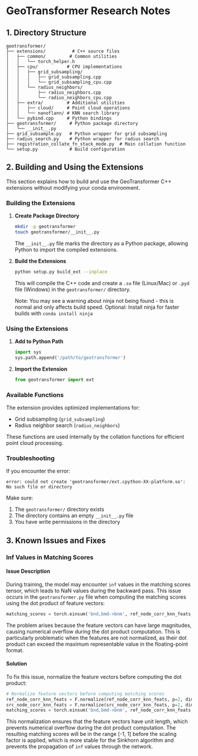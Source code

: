 # GeoTransformer Research Notes

## 1. Directory Structure

```
geotransformer/
├── extensions/          # C++ source files
│   ├── common/         # Common utilities
│   │   └── torch_helper.h
│   ├── cpu/           # CPU implementations
│   │   ├── grid_subsampling/
│   │   │   ├── grid_subsampling.cpp
│   │   │   └── grid_subsampling_cpu.cpp
│   │   └── radius_neighbors/
│   │       ├── radius_neighbors.cpp
│   │       └── radius_neighbors_cpu.cpp
│   ├── extra/         # Additional utilities
│   │   ├── cloud/     # Point cloud operations
│   │   └── nanoflann/ # KNN search library
│   └── pybind.cpp     # Python bindings
├── geotransformer/     # Python package directory
│   └── __init__.py
├── grid_subsample.py   # Python wrapper for grid subsampling
├── radius_search.py    # Python wrapper for radius search
├── registration_collate_fn_stack_mode.py  # Main collation function
└── setup.py            # Build configuration
```

## 2. Building and Using the Extensions

This section explains how to build and use the GeoTransformer C++ extensions without modifying your conda environment.

### Building the Extensions

1. **Create Package Directory**
   ```bash
   mkdir -p geotransformer
   touch geotransformer/__init__.py
   ```
   The `__init__.py` file marks the directory as a Python package, allowing Python to import the compiled extensions.

2. **Build the Extensions**
   ```bash
   python setup.py build_ext --inplace
   ```
   This will compile the C++ code and create a `.so` file (Linux/Mac) or `.pyd` file (Windows) in the `geotransformer/` directory.

   Note: You may see a warning about ninja not being found - this is normal and only affects build speed.
   Optional: Install ninja for faster builds with `conda install ninja`

### Using the Extensions

1. **Add to Python Path**
   ```python
   import sys
   sys.path.append('/path/to/geotransformer')
   ```

2. **Import the Extension**
   ```python
   from geotransformer import ext
   ```

### Available Functions

The extension provides optimized implementations for:
- Grid subsampling (`grid_subsampling`)
- Radius neighbor search (`radius_neighbors`)

These functions are used internally by the collation functions for efficient point cloud processing.

### Troubleshooting

If you encounter the error:
```
error: could not create 'geotransformer/ext.cpython-XX-platform.so': No such file or directory
```
Make sure:
1. The `geotransformer/` directory exists
2. The directory contains an empty `__init__.py` file
3. You have write permissions in the directory

## 3. Known Issues and Fixes

### Inf Values in Matching Scores

#### Issue Description
During training, the model may encounter `inf` values in the matching scores tensor, which leads to NaN values during the backward pass. This issue occurs in the `geotransformer.py` file when computing the matching scores using the dot product of feature vectors:

```python
matching_scores = torch.einsum('bnd,bmd->bnm', ref_node_corr_knn_feats, src_node_corr_knn_feats)  # (P, K, K)
```

The problem arises because the feature vectors can have large magnitudes, causing numerical overflow during the dot product computation. This is particularly problematic when the features are not normalized, as their dot product can exceed the maximum representable value in the floating-point format.

#### Solution
To fix this issue, normalize the feature vectors before computing the dot product:

```python
# Normalize feature vectors before computing matching scores
ref_node_corr_knn_feats = F.normalize(ref_node_corr_knn_feats, p=2, dim=-1)
src_node_corr_knn_feats = F.normalize(src_node_corr_knn_feats, p=2, dim=-1)
matching_scores = torch.einsum('bnd,bmd->bnm', ref_node_corr_knn_feats, src_node_corr_knn_feats)  # (P, K, K)
```

This normalization ensures that the feature vectors have unit length, which prevents numerical overflow during the dot product computation. The resulting matching scores will be in the range [-1, 1] before the scaling factor is applied, which is more stable for the Sinkhorn algorithm and prevents the propagation of `inf` values through the network.
